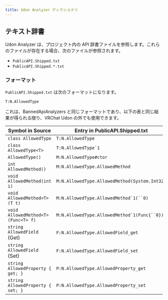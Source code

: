 ```yaml
---
title: Udon Analyzer ディクショナリ
---
```


## テキスト辞書

Udon Analyzer は、プロジェクト内の API 辞書ファイルを参照します。これらのファイルが存在する場合、次のファイルが参照されます。

- `PublicAPI.Shipped.txt`
- `PublicAPI.Shipped.*.txt`

### フォーマット

`PublicAPI.Shipped.txt` は次のフォーマットになります。

```plain
T:N.AllowedType
```

これは、BannedApiAnalyzers と同じフォーマットであり、以下の表と同じ結果が得られる限り、VRChat Udon の外でも使用できます。

| Symbol in Source                   | Entry in PublicAPI.Shipped.txt                     |
| ---------------------------------- | -------------------------------------------------- |
| `class AllowedType`                | `T:N.AllowedType`                                  |
| `class AllowedType<T>`             | `` T:N.AllowedType`1 ``                            |
| `AllowedType()`                    | `M:N.AllowedType#ctor`                             |
| `int AllowedMethod()`              | `M:N.AllowedType.AllowedMethod`                    |
| `void AllowedMethod(int i)`        | `M:N.AllowedType.AllowedMethod(System.Int32)`      |
| `void AllowedMethod<T>(T t)`       | ``` M:N.AllowedType.AllowedMethod`1(``0) ```       |
| `void AllowedMethod<T>(Func<T> f)` | ``` M:N.AllowedType.AllowedMethod`1(Func{``0}) ``` |
| `string AllowedField` (Get)        | `F:N.AllowedType.AllowedField_get`                 |
| `string AllowedField` (Set)        | `F:N.AllowedType.AllowedField_set`                 |
| `string AllowedProperty { get; } ` | `P:N.AllowedType.AllowedProperty_get`              |
| `string AllowedProperty { set; } ` | `P:N.AllowedType.AllowedProperty_set`              |
